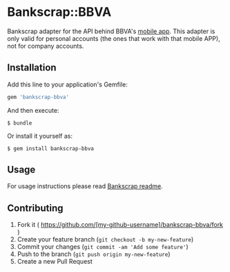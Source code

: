 # Bankscrap::BBVA

Bankscrap adapter for the API behind BBVA's [mobile app](https://play.google.com/store/apps/details?id=com.bbva.bbvacontigo&hl=en).
This adapter is only valid for personal accounts (the ones that work with that mobile APP), not for company accounts.

## Installation

Add this line to your application's Gemfile:

```ruby
gem 'bankscrap-bbva'
```

And then execute:

    $ bundle

Or install it yourself as:

    $ gem install bankscrap-bbva

## Usage

For usage instructions please read [Bankscrap readme](https://github.com/bankscrap/bankscrap/blob/refactor/README.md#usage).


## Contributing

1. Fork it ( https://github.com/[my-github-username]/bankscrap-bbva/fork )
2. Create your feature branch (`git checkout -b my-new-feature`)
3. Commit your changes (`git commit -am 'Add some feature'`)
4. Push to the branch (`git push origin my-new-feature`)
5. Create a new Pull Request
